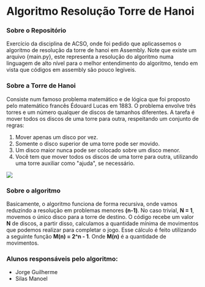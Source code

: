 # Algoritmo Resolução Torre de Hanoi

### Sobre o Repositório
Exercício da disciplina de ACSO, onde foi pedido que aplicassemos o algoritmo de resolução da torre de hanoi em Assembly. Note que existe um arquivo {main.py}, este representa a resolução do algoritmo numa linguagem de alto nível para o melhor entendimento do algoritmo, tendo em vista que códigos em assembly são pouco legíveis.

### Sobre a Torre de Hanoi
Consiste num famoso problema matemático e de lógica que foi proposto pelo matemático francês Édouard Lucas em 1883. O problema envolve três torres e um número qualquer de discos de tamanhos diferentes. A tarefa é mover todos os discos de uma torre para outra, respeitando um conjunto de regras:

1. Mover apenas um disco por vez.
2. Somente o disco superior de uma torre pode ser movido.
3. Um disco maior nunca pode ser colocado sobre um disco menor.
4. Você tem que mover todos os discos de uma torre para outra, utilizando uma torre auxiliar como "ajuda", se necessário.

![](https://www.lavanguardia.com/files/image_449_220/uploads/2018/12/05/5fa449df9cf7b.jpeg)

### Sobre o algoritmo
Basicamente, o algoritmo funciona de forma recursiva, onde vamos reduzindo a resolução em problemas menores **(n-1)**. No caso trivial, **N = 1**, movemos o único disco para a torre de destino. O código recebe um valor **N** de discos, a partir disso, calculamos a quantidade mínima de movimentos que podemos realizar para completar o jogo. Esse cálculo é feito utilizando a seguinte função **M(n) = 2^n - 1**. Onde **M(n)** é a quantidade de movimentos.

### Alunos responsáveis pelo algoritmo:
- Jorge Guilherme
- Silas Manoel
